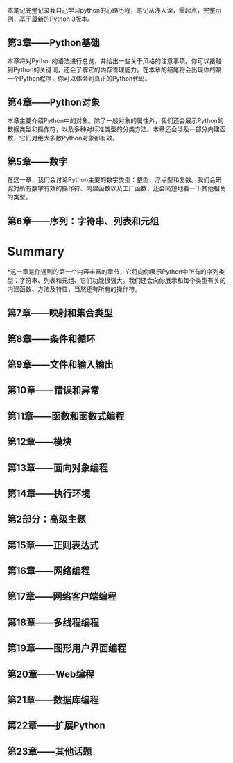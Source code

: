 本笔记完整记录我自己学习python的心路历程，笔记从浅入深，零起点，完整示例，基于最新的Python 3版本。
## 第3章——Python基础
本章将对Python的语法进行总览，并给出一些关于风格的注意事项。你可以接触到Python的关键词，还会了解它的内存管理能力。在本章的结尾将会出现你的第一个Python程序，你可以体会到真正的Python代码。
## 第4章——Python对象
本章主要介绍Python中的对象。除了一般对象的属性外，我们还会展示Python的数据类型和操作符，以及多种对标准类型的分类方法。本章还会涉及一部分内建函数，它们对绝大多数Python对象都有效。
## 第5章——数字
在这一章，我们会讨论Python主要的数字类型：整型、浮点型和复数。我们会研究对所有数字有效的操作符、内建函数以及工厂函数，还会简短地看一下其他相关的类型。
## 第6章——序列：字符串、列表和元组
# Summary
*这一章是你遇到的第一个内容丰富的章节，它将向你展示Python中所有的序列类型：字符串、列表和元组、它们功能很强大。我们还会向你展示和每个类型有关的内建函数、方法及特性，当然还有所有的操作符。

## 第7章——映射和集合类型
## 第8章——条件和循环
## 第9章——文件和输入输出
## 第10章——错误和异常
## 第11章——函数和函数式编程
## 第12章——模块
## 第13章——面向对象编程
## 第14章——执行环境

## 第2部分：高级主题
## 第15章——正则表达式
## 第16章——网络编程
## 第17章——网络客户端编程
## 第18章——多线程编程
## 第19章——图形用户界面编程
## 第20章——Web编程
## 第21章——数据库编程
## 第22章——扩展Python
## 第23章——其他话题
